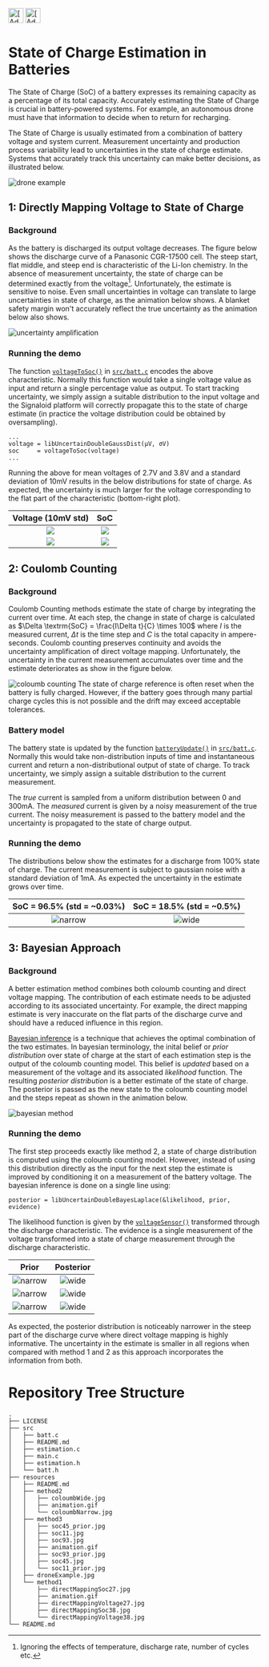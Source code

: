[<img src="https://assets.signaloid.io/add-to-signaloid-cloud-logo-dark-v6.png#gh-dark-mode-only" alt="[Add to signaloid.io]" height="30">](https://signaloid.io/repositories?connect=https://github.com/mfahadm8/Signaloid-Demo-Batteries-StateOfChargeEstimation#gh-dark-mode-only)
[<img src="https://assets.signaloid.io/add-to-signaloid-cloud-logo-light-v6.png#gh-light-mode-only" alt="[Add to signaloid.io]" height="30">](https://signaloid.io/repositories?connect=https://github.com/mfahadm8/Signaloid-Demo-Batteries-StateOfChargeEstimation#gh-light-mode-only)

# State of Charge Estimation in Batteries
The State of Charge (SoC) of a battery expresses its remaining capacity as a percentage of its total capacity. 
Accurately estimating the State of Charge is crucial in battery-powered systems. For example, an autonomous drone must have that information to decide when to return for recharging.

The State of Charge is usually estimated from a combination of battery voltage and system current. Measurement uncertainty and production process variability lead to uncertainties in the state of charge estimate. Systems that accurately track this uncertainty can make better decisions, as illustrated below.

![drone example](./resources/droneExample.jpg)

## 1: Directly Mapping Voltage to State of Charge
### Background
As the battery is discharged its output voltage decreases. The figure below shows the discharge curve of a Panasonic CGR-17500 cell. The steep start, flat middle, and steep end is characteristic of the Li-Ion chemistry. In the absence of measurement uncertainty, the state of charge can be determined exactly from the voltage[^Caveats]. Unfortunately, the estimate is sensitive to noise. Even small uncertainties in voltage can translate to large uncertainties in state of charge, as the animation below shows. A blanket safety margin won't accurately reflect the true uncertainty as the animation below also shows.

![uncertainty amplification](./resources/method1/animation.gif)
### Running the demo
 The function <code>[voltageToSoc()](./src/batt.c#L162)</code> in <code>[src/batt.c](./src/batt.c)</code> encodes the above characteristic. Normally this function would take a single voltage value as input and return a single percentage value as output. To start tracking uncertainty, we simply assign a suitable distribution to the input voltage and the Signaloid platform will correctly propagate this to the state of charge estimate (in practice the voltage distribution could be obtained by oversampling).

```
...
voltage = libUncertainDoubleGaussDist(μV, σV)
soc     = voltageToSoc(voltage)
...
```
Running the above for mean voltages of 2.7V and 3.8V and a standard deviation of 10mV results in the below distributions for state of charge. As expected, the uncertainty is much larger for the voltage corresponding to the flat part of the characteristic (bottom-right plot).

Voltage (10mV std)         |  SoC
:-------------------------:|:-------------------------:
![](./resources/method1/directMappingVoltage27.jpg)  |  ![](./resources/method1/directMappingSoc27.jpg)
![](./resources/method1/directMappingVoltage38.jpg)  |  ![](./resources/method1/directMappingSoc38.jpg)

[^Caveats]: Ignoring the effects of temperature, discharge rate, number of cycles etc.

## 2: Coulomb Counting
### Background
Coulomb Counting methods estimate the state of charge by integrating the current over time. At each step, the change in state of charge is calculated as 
$\Delta \textrm{SoC} = \frac{I\Delta t}{C} \times 100$ where $I$ is the measured current, $\Delta t$ is the time step and $C$ is the total capacity in ampere-seconds. Coulomb counting preserves continuity and avoids the uncertainty amplification of direct voltage mapping. Unfortunately, the uncertainty in the current measurement accumulates over time and the estimate deteriorates as show in the figure below.

![coloumb counting](./resources/method2/animation.gif)
The state of charge reference is often reset when the battery is fully charged. However, if the battery goes through many partial charge cycles this is not possible and the drift may exceed acceptable tolerances.

### Battery model
The battery state is updated by the function <code>[batteryUpdate()](./src/batt.c#L32)</code> in <code>[src/batt.c](./src/batt.c#L32)</code>. Normally this would take non-distribution inputs of time and instantaneous current and return a non-distributional output of state of charge. To track uncertainty, we simply assign a suitable distribution to the current measurement.

The *true* current is sampled from a uniform distribution between 0 and 300mA. The *measured* current is given by a noisy measurement of the true current. The noisy measurement is passed to the battery model and the uncertainty is propagated to the state of charge output.

### Running the demo
The distributions below show the estimates for a discharge from 100% state of charge. The current measurement is subject to gaussian noise with a standard deviation of 1mA. As expected the uncertainty in the estimate grows over time.

  SoC = 96.5%  (std = ~0.03%)|  SoC = 18.5% (std = ~0.5%)
:-------------------------:|:-------------------------:
![narrow](./resources/method2/coloumbNarrow.jpg)   | ![wide](./resources/method2/coloumbWide.jpg)


## 3: Bayesian Approach
### Background
A better estimation method combines both coloumb counting and direct voltage mapping. The contribution of each estimate needs to be adjusted according to its associated uncertainty. For example, the direct mapping estimate is very inaccurate on the flat parts of the discharge curve and should have a reduced influence in this region. 

[Bayesian inference](https://en.wikipedia.org/wiki/Bayesian_inference) is a technique that achieves the optimal combination of the two estimates. In bayesian terminology, the inital belief or *prior distribution* over state of charge at the start of each estimation step is the output of the coloumb counting model. This belief is *updated* based on a measurement of the voltage and its associated *likelihood* function. The resulting *posterior distribution* is a better estimate of the state of charge. The posterior is passed as the new state to the coloumb counting model and the steps repeat as shown in the animation below.

![bayesian method](./resources/method3/animation.gif)

### Running the demo
The first step proceeds exactly like method 2, a state of charge distribution is computed using the coloumb counting model. However, instead of using this distribution directly as the input for the next step the estimate is improved by conditioning it on a measurement of the battery voltage. The bayesian inference is done on a single line using:

```
posterior = libUncertainDoubleBayesLaplace(&likelihood, prior, evidence)
```
The likelihood function is given by the <code>[voltageSensor()](./src/estimation.c#L34)</code> transformed through the discharge characteristic. The evidence is a single measurement of the voltage transformed into a state of charge measurement through the discharge characteristic.

  Prior |  Posterior
:-------------------------:|:----------------------:
![narrow](./resources/method3/soc93_prior.jpg)   | ![wide](./resources/method3/soc93.jpg)  
![narrow](./resources/method3/soc45_prior.jpg)   | ![wide](./resources/method3/soc45.jpg)  
![narrow](./resources/method3/soc11_prior.jpg)   | ![wide](./resources/method3/soc11.jpg)  

As expected, the posterior distribution is noticeably narrower in the steep part of the discharge curve where direct voltage mapping is highly informative. The uncertainty in the estimate is smaller in all regions when compared with method 1 and 2 as this approach incorporates the information from both.

# Repository Tree Structure
```
.
├── LICENSE
├── src
│   ├── batt.c
│   ├── README.md
│   ├── estimation.c
│   ├── main.c
│   ├── estimation.h
│   └── batt.h
├── resources
│   ├── README.md
│   ├── method2
│   │   ├── coloumbWide.jpg
│   │   ├── animation.gif
│   │   └── coloumbNarrow.jpg
│   ├── method3
│   │   ├── soc45_prior.jpg
│   │   ├── soc11.jpg
│   │   ├── soc93.jpg
│   │   ├── animation.gif
│   │   ├── soc93_prior.jpg
│   │   ├── soc45.jpg
│   │   └── soc11_prior.jpg
│   ├── droneExample.jpg
│   └── method1
│       ├── directMappingSoc27.jpg
│       ├── animation.gif
│       ├── directMappingVoltage27.jpg
│       ├── directMappingSoc38.jpg
│       └── directMappingVoltage38.jpg
└── README.md
```

[^BeniniBatteryModel]: Benini, L. et al. (2000). “A discrete-time battery model for high-level power estimation”. In: Proceedings of the conference on Design, automation and test in Europe, pp. 35–39. 
